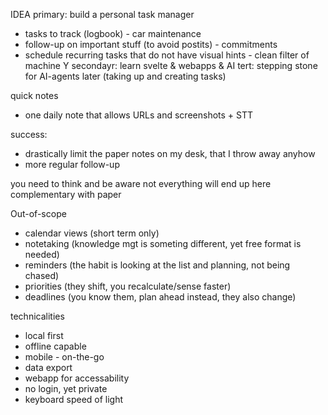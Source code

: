 IDEA
primary: build a personal task manager
- tasks to track (logbook) - car maintenance
- follow-up on important stuff (to avoid postits) - commitments 
- schedule recurring tasks that do not have visual hints - clean filter of machine Y
secondayr: learn svelte & webapps & AI
tert: stepping stone for AI-agents later (taking up and creating tasks)


quick notes
- one daily note that allows URLs and screenshots + STT

success:
- drastically limit the paper notes on my desk, that I throw away anyhow
- more regular follow-up




you need to think and be aware
not everything will end up here
complementary with paper

Out-of-scope
- calendar views (short term only)
- notetaking (knowledge mgt is someting different, yet free format is needed)
- reminders (the habit is looking at the list and planning, not being chased)
- priorities (they shift, you recalculate/sense faster)
- deadlines (you know them, plan ahead instead, they also change)


technicalities
- local first
- offline capable
- mobile - on-the-go
- data export
- webapp for accessability
- no login, yet private
- keyboard speed of light